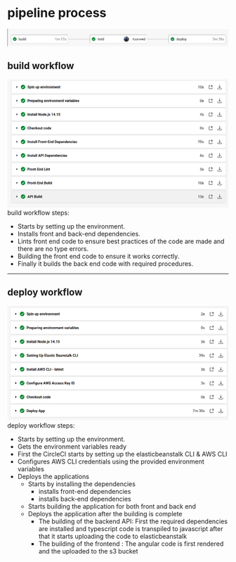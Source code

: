 # pipeline process
!["pipeline diagram"](../diagrams/pipeline.png "pipeline diagram")

## build workflow
!["build workflow steps"](../screenshots/build-workflow.png "build workflow steps")
build workflow steps:
- Starts by setting up the environment.
- Installs front and back-end dependencies.
- Lints front end code to ensure best practices of the code are made and there are no type errors.
- Building the front end code to ensure it works correctly.
- Finally it builds the back end code with required procedures. 
---
## deploy workflow
!["deploy workflow steps"](../screenshots/deploy-workflow.png "deploy workflow steps")
deploy workflow steps:
- Starts by setting up the environment.
- Gets the environment variables ready
- First the CircleCI starts by setting up the elasticbeanstalk CLI & AWS CLI
- Configures AWS CLI credentials using the provided environment variables
- Deploys the applications
  - Starts by installing the dependencies
    - installs front-end dependencies
    - installs back-end dependencies
  - Starts building the application for both front and back end
  - Deploys the application after the building is complete
    - The building of the backend API:  First the required dependencies are installed and typescript code is transpiled to javascript after that it starts uploading the code to elasticbeanstalk
    - The building of the frontend : The angular code is first rendered and the uploaded to the s3 bucket 



